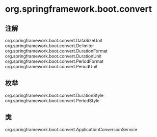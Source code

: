 # org.springframework.boot.convert

## 注解

org.springframework.boot.convert.DataSizeUnit
org.springframework.boot.convert.Delimiter
org.springframework.boot.convert.DurationFormat
org.springframework.boot.convert.DurationUnit
org.springframework.boot.convert.PeriodFormat
org.springframework.boot.convert.PeriodUnit

## 枚举

org.springframework.boot.convert.DurationStyle
org.springframework.boot.convert.PeriodStyle

## 类

org.springframework.boot.convert.ApplicationConversionService




